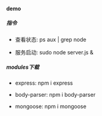 #### demo

##### 指令
- 查看状态: ps aux | grep node

- 服务启动: sudo node server.js &

##### modules下载
- express: npm i express

- body-parser: npm i body-parser

- mongoose: npm i mongoose

